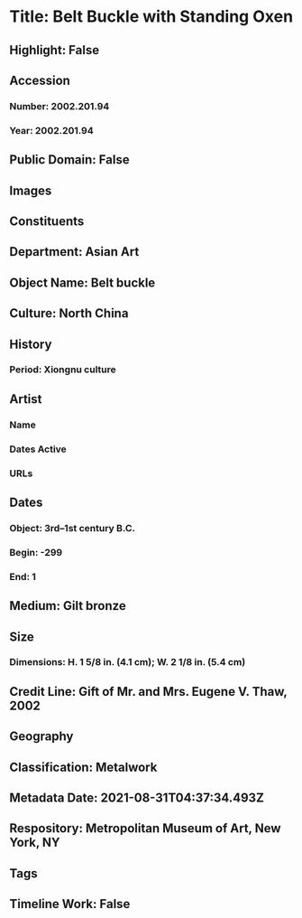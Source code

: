 # Title: Belt Buckle with Standing Oxen
## Highlight: False
## Accession
### Number: 2002.201.94
### Year: 2002.201.94
## Public Domain: False
## Images
## Constituents
## Department: Asian Art
## Object Name: Belt buckle
## Culture: North China
## History
### Period: Xiongnu culture
## Artist
### Name
### Dates Active
### URLs
## Dates
### Object: 3rd–1st century B.C.
### Begin: -299
### End: 1
## Medium: Gilt bronze
## Size
### Dimensions: H. 1 5/8 in. (4.1 cm); W. 2 1/8 in. (5.4 cm)
## Credit Line: Gift of Mr. and Mrs. Eugene V. Thaw, 2002
## Geography
## Classification: Metalwork
## Metadata Date: 2021-08-31T04:37:34.493Z
## Respository: Metropolitan Museum of Art, New York, NY
## Tags
## Timeline Work: False